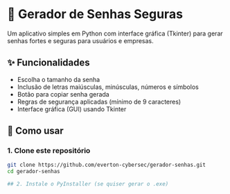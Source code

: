 # 🔐 Gerador de Senhas Seguras

Um aplicativo simples em Python com interface gráfica (Tkinter) para gerar senhas fortes e seguras para usuários e empresas.

## ✨ Funcionalidades

- Escolha o tamanho da senha
- Inclusão de letras maiúsculas, minúsculas, números e símbolos
- Botão para copiar senha gerada
- Regras de segurança aplicadas (mínimo de 9 caracteres)
- Interface gráfica (GUI) usando Tkinter

## 🚀 Como usar

### 1. Clone este repositório

```bash
git clone https://github.com/everton-cybersec/gerador-senhas.git
cd gerador-senhas

## 2. Instale o PyInstaller (se quiser gerar o .exe)




